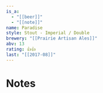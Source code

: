 ```yaml
---
is_a:
  - "[[beer]]"
  - "[[note]]"
name: Paradise
style: Stout - Imperial / Double
brewery: "[[Prairie Artisan Ales]]"
abv: 13
rating: 👍👍
last: "[[2017-08]]"
---
```

# Notes

